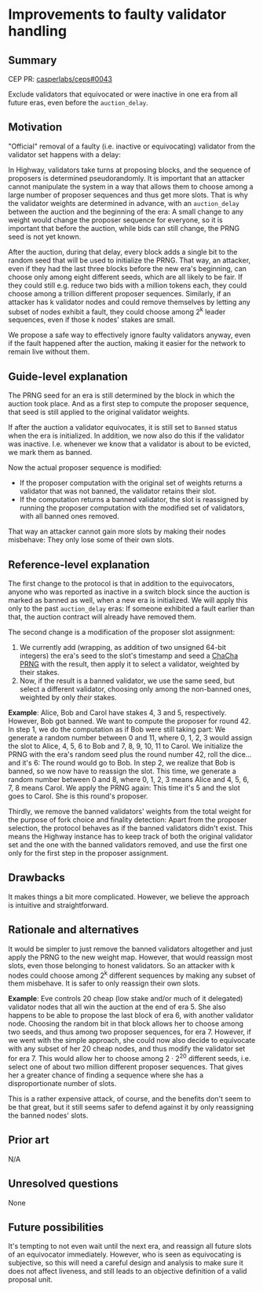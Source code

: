 # Improvements to faulty validator handling

## Summary

[summary]: #summary

CEP PR: [casperlabs/ceps#0043](https://github.com/casperlabs/ceps/pull/0043)

Exclude validators that equivocated or were inactive in one era from all future eras,
even before the `auction_delay`.


## Motivation

[motivation]: #motivation

"Official" removal of a faulty (i.e. inactive or equivocating) validator from the validator set
happens with a delay:

In Highway, validators take turns at proposing blocks, and the sequence of proposers is determined
pseudorandomly. It is important that an attacker cannot manipulate the system in a way that allows
them to choose among a large number of proposer sequences and thus get more slots. That is why
the validator weights are determined in advance, with an `auction_delay` between the auction and
the beginning of the era: A small change to any weight would change the proposer sequence for
everyone, so it is important that before the auction, while bids can still change, the PRNG seed is
not yet known.

After the auction, during that delay, every block adds a single bit to the random seed that
will be used to initialize the PRNG. That way, an attacker, even if they had the last three blocks
before the new era's beginning, can choose only among eight different seeds, which are
all likely to be fair. If they could still e.g. reduce two bids with a million tokens each, they
could choose among a trillion different proposer sequences. Similarly, if an attacker has k
validator nodes and could remove themselves by letting any subset of nodes exhibit a fault,
they could choose among 2<sup>k</sup> leader sequences, even if those k nodes' stakes are small.

We propose a safe way to effectively ignore faulty validators anyway, even if the fault happened
after the auction, making it easier for the network to remain live without them.


## Guide-level explanation

[guide-level-explanation]: #guide-level-explanation

The PRNG seed for an era is still determined by the block in which the auction took place.
And as a first step to compute the proposer sequence, that seed is still applied to the original
validator weights.

If after the auction a validator equivocates, it is still set to `Banned` status when the era is
initialized. In addition, we now also do this if the validator was inactive. I.e. whenever we know
that a validator is about to be evicted, we mark them as banned.

Now the actual proposer sequence is modified:
* If the proposer computation with the original set of weights returns a validator that was not
  banned, the validator retains their slot.
* If the computation returns a banned validator, the slot is reassigned by running the proposer
  computation with the modified set of validators, with all banned ones removed.

That way an attacker cannot gain more slots by making their nodes misbehave:
They only lose some of their own slots.


## Reference-level explanation

[reference-level-explanation]: #reference-level-explanation

The first change to the protocol is that in addition to the equivocators, anyone who was reported
as inactive in a switch block since the auction is marked as banned as well, when a new era is
initialized. We will apply this only to the past `auction_delay` eras: If someone exhibited a fault
earlier than that, the auction contract will already have removed them.

The second change is a modification of the proposer slot assignment:
1. We currently add (wrapping, as addition of two unsigned 64-bit integers) the era's seed to the
  slot's timestamp and seed a
  [ChaCha PRNG](https://docs.rs/rand_chacha/0.3.0/rand_chacha/struct.ChaCha8Rng.html)
  with the result, then apply it to select a validator, weighted by their stakes.
2. Now, if the result is a banned validator, we use the same seed, but select a different validator,
  choosing only among the non-banned ones, weighted by only _their_ stakes.

**Example**: Alice, Bob and Carol have stakes 4, 3 and 5, respectively. However, Bob got banned.
We want to compute the proposer for round 42.
In step 1, we do the computation as if Bob were still taking part: We generate a random number
between 0 and 11, where 0, 1, 2, 3 would assign the slot to Alice, 4, 5, 6 to Bob and
7, 8, 9, 10, 11 to Carol. We initialize the PRNG with the era's random seed plus the round
number 42, roll the dice… and it's 6: The round would go to Bob.
In step 2, we realize that Bob is banned, so we now have to reassign the slot. This time, we
generate a random number between 0 and 8, where 0, 1, 2, 3 means Alice and 4, 5, 6, 7, 8 means
Carol. We apply the PRNG again: This time it's 5 and the slot goes to Carol.
She is this round's proposer.

Thirdly, we remove the banned validators' weights from the total weight for the purpose of fork
choice and finality detection: Apart from the proposer selection, the protocol behaves as if the
banned validators didn't exist.
This means the Highway instance has to keep track of both the original validator set and the one
with the banned validators removed, and use the first one only for the first step in the proposer
assignment.


## Drawbacks

[drawbacks]: #drawbacks

It makes things a bit more complicated.
However, we believe the approach is intuitive and straightforward.


## Rationale and alternatives

[rationale-and-alternatives]: #rationale-and-alternatives

It would be simpler to just remove the banned validators altogether and just apply the PRNG to the
new weight map. However, that would reassign most slots, even those belonging to honest validators.
So an attacker with k nodes could choose among 2<sup>k</sup> different sequences by making any
subset of them misbehave. It is safer to only reassign their own slots.

**Example**: Eve controls 20 cheap (low stake and/or much of it delegated) validator nodes that all
win the auction at the end of era 5. She also happens to be able to propose the last block of era 6,
with another validator node. Choosing the random bit in that block allows her to choose among two
seeds, and thus among two proposer sequences, for era 7.
However, if we went with the simple approach, she could now also decide to equivocate with any
subset of her 20 cheap nodes, and thus modify the validator set for era 7. This would allow her to
choose among 2 · 2<sup>20</sup> different seeds, i.e. select one of about two million different
proposer sequences. That gives her a greater chance of finding a sequence where she has a
disproportionate number of slots.

This is a rather expensive attack, of course, and the benefits don't seem to be that great, but it
still seems safer to defend against it by only reassigning the banned nodes' slots.


## Prior art

[prior-art]: #prior-art

N/A


## Unresolved questions

[unresolved-questions]: #unresolved-questions

None


## Future possibilities

[future-possibilities]: #future-possibilities

It's tempting to not even wait until the next era, and reassign all future slots of an equivocator
immediately. However, who is seen as equivocating is subjective, so this will need a careful design
and analysis to make sure it does not affect liveness, and still leads to an objective definition
of a valid proposal unit.
